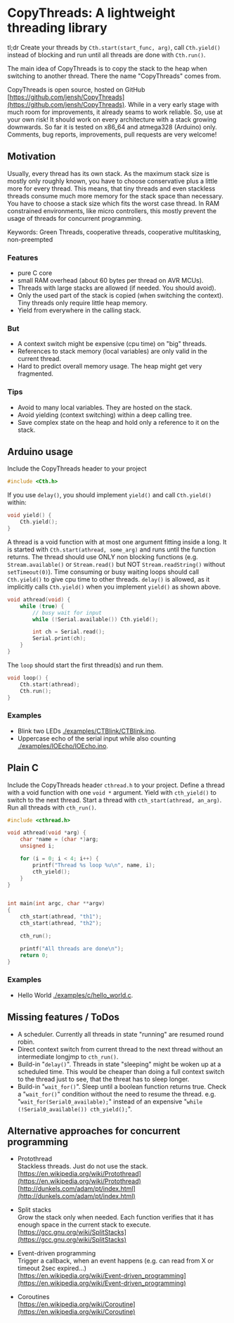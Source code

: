 CopyThreads: A lightweight threading library
==============================================

tl;dr
Create your threads by `Cth.start(start_func, arg)`, call `Cth.yield()`
instead of blocking and run until all threads are done with `Cth.run()`.

The main idea of CopyThreads is to copy the stack to the heap when
switching to another thread. There the name "CopyThreads" comes
from.

CopyThreads is open source, hosted on GitHub
[https://github.com/jensh/CopyThreads](https://github.com/jensh/CopyThreads). While
in a very early stage with much room for improvements, it already
seams to work reliable. So, use at your own risk! It should work on
every architecture with a stack growing downwards. So far it is tested
on x86_64 and atmega328 (Arduino) only. Comments, bug reports,
improvements, pull requests are very welcome!

Motivation
----------
Usually, every thread has its own stack. As the
maximum stack size is mostly only roughly known, you have to choose
conservative plus a little more for every thread. This means, that
tiny threads and even stackless threads consume much more memory
for the stack space than necessary. You have to choose a stack size
which fits the worst case thread. In RAM constrained environments,
like micro controllers, this mostly prevent the usage of threads for
concurrent programming.


Keywords: Green Threads, cooperative threads, cooperative
multitasking, non-preempted


### Features
 * pure C core
 * small RAM overhead (about 60 bytes per thread on AVR MCUs).
 * Threads with large stacks are allowed (if needed. You should avoid).
 * Only the used part of the stack is copied (when switching the
   context). Tiny threads only require little heap memory.
 * Yield from everywhere in the calling stack.

### But
 * A context switch might be expensive (cpu time) on "big" threads.
 * References to stack memory (local variables) are only valid in the
   current thread.
 * Hard to predict overall memory usage. The heap might get very
   fragmented.

### Tips
 * Avoid to many local variables. They are hosted on the stack.
 * Avoid yielding (context switching) within a deep calling tree.
 * Save complex state on the heap and hold only a reference to it on
   the stack.


Arduino usage
-------------

Include the CopyThreads header to your project

```C++
#include <Cth.h>
```

If you use `delay()`, you should implement `yield()` and call
`Cth.yield()` within:

```C++
void yield() {
	Cth.yield();
}
```

A thread is a void function with at most one argument fitting inside a
long. It is started with `Cth.start(athread, some_arg)` and runs until
the function returns. The thread should use ONLY non blocking functions
(e.g. `Stream.available()` or `Stream.read()` but NOT
`Stream.readString()` without `setTimeout(0)`). Time consuming or busy
waiting loops should call `Cth.yield()` to give cpu time to other
threads. `delay()` is allowed, as it implicitly calls `Cth.yield()`
when you implement `yield()` as shown above.


```C++
void athread(void) {
	while (true) {
		// busy wait for input
		while (!Serial.available()) Cth.yield();

		int ch = Serial.read();
		Serial.print(ch);
	}
}
```

The `loop` should start the first thread(s) and run them.

```C++
void loop() {
	Cth.start(athread);
	Cth.run();
}
```

### Examples

 * Blink two LEDs [./examples/CTBlink/CTBlink.ino](./examples/CTBlink/CTBlink.ino).
 * Uppercase echo of the serial input while also counting [./examples/IOEcho/IOEcho.ino](./examples/IOEcho/IOEcho.ino).


Plain C
-----------

Include the CopyThreads header `cthread.h` to your project. Define a
thread with a void function with one `void *` argument. Yield with
`cth_yield()` to switch to the next thread. Start a thread with
`cth_start(athread, an_arg)`. Run all threads with `cth_run()`.

```C
#include <cthread.h>

void athread(void *arg) {
	char *name = (char *)arg;
	unsigned i;

	for (i = 0; i < 4; i++) {
		printf("Thread %s loop %u\n", name, i);
		cth_yield();
	}
}


int main(int argc, char **argv)
{
	cth_start(athread, "th1");
	cth_start(athread, "th2");

	cth_run();

	printf("All threads are done\n");
	return 0;
}
```

### Examples
 * Hello World [./examples/c/hello_world.c](./examples/c/hello_world.c).

Missing features / ToDos
------------------------
 * A scheduler. Currently all threads in state "running" are resumed
   round robin.
 * Direct context switch from current thread to the next thread
   without an intermediate longjmp to `cth_run()`.
 * Build-in "`delay()`". Threads in state "sleeping" might be woken up at
   a scheduled time. This would be cheaper than doing a full context
   switch to the thread just to see, that the threat has to sleep
   longer.
 * Build-in "`wait_for()`". Sleep until a boolean function returns
   true. Check a "`wait_for()`" condition without the need to resume the
   thread. e.g. "`wait_for(Serial0_available);`" instead of an
   expensive "`while (!Serial0_available()) cth_yield();`".

Alternative approaches for concurrent programming
-------------------------------------------------
 * Protothread  
   Stackless threads. Just do not use the stack.  
   [https://en.wikipedia.org/wiki/Protothread](https://en.wikipedia.org/wiki/Protothread)  
   [http://dunkels.com/adam/pt/index.html](http://dunkels.com/adam/pt/index.html)

 * Split stacks  
   Grow the stack only when needed. Each function verifies that it has
   enough space in the current stack to execute.  
   [https://gcc.gnu.org/wiki/SplitStacks](https://gcc.gnu.org/wiki/SplitStacks)

 * Event-driven programming  
   Trigger a callback, when an event happens (e.g. can read from X or
   timeout 2sec expired...)  
   [https://en.wikipedia.org/wiki/Event-driven_programming](https://en.wikipedia.org/wiki/Event-driven_programming)

 * Coroutines  
   [https://en.wikipedia.org/wiki/Coroutine](https://en.wikipedia.org/wiki/Coroutine)

